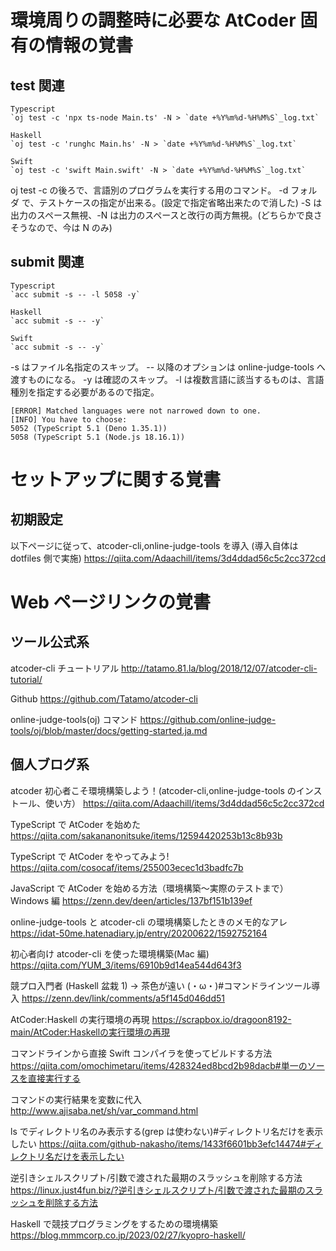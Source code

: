 # 環境周りの調整時に必要な AtCoder 固有の情報の覚書

## test 関連

```
Typescript
`oj test -c 'npx ts-node Main.ts' -N > `date +%Y%m%d-%H%M%S`_log.txt`

Haskell
`oj test -c 'runghc Main.hs' -N > `date +%Y%m%d-%H%M%S`_log.txt`

Swift
`oj test -c 'swift Main.swift' -N > `date +%Y%m%d-%H%M%S`_log.txt`
```

oj test -c の後ろで、言語別のプログラムを実行する用のコマンド。
-d フォルダ で、テストケースの指定が出来る。(設定で指定省略出来たので消した)
-S は出力のスペース無視、-N は出力のスペースと改行の両方無視。(どちらかで良さそうなので、今は N のみ)

## submit 関連

```
Typescript
`acc submit -s -- -l 5058 -y`

Haskell
`acc submit -s -- -y`

Swift
`acc submit -s -- -y`
```

-s はファイル名指定のスキップ。
-- 以降のオプションは online-judge-tools へ渡すものになる。
-y は確認のスキップ。
-l は複数言語に該当するものは、言語種別を指定する必要があるので指定。

```
[ERROR] Matched languages were not narrowed down to one.
[INFO] You have to choose:
5052 (TypeScript 5.1 (Deno 1.35.1))
5058 (TypeScript 5.1 (Node.js 18.16.1))
```

# セットアップに関する覚書

## 初期設定

以下ページに従って、atcoder-cli,online-judge-tools を導入
(導入自体は dotfiles 側で実施)
https://qiita.com/Adaachill/items/3d4ddad56c5c2cc372cd

# Web ページリンクの覚書

## ツール公式系

atcoder-cli チュートリアル
http://tatamo.81.la/blog/2018/12/07/atcoder-cli-tutorial/

Github
https://github.com/Tatamo/atcoder-cli

online-judge-tools(oj) コマンド
https://github.com/online-judge-tools/oj/blob/master/docs/getting-started.ja.md

## 個人ブログ系

atcoder 初心者こそ環境構築しよう！(atcoder-cli,online-judge-tools のインストール、使い方）
https://qiita.com/Adaachill/items/3d4ddad56c5c2cc372cd

TypeScript で AtCoder を始めた
https://qiita.com/sakananonitsuke/items/12594420253b13c8b93b

TypeScript で AtCoder をやってみよう!
https://qiita.com/cosocaf/items/255003ecec1d3badfc7b

JavaScript で AtCoder を始める方法（環境構築～実際のテストまで）Windows 編
https://zenn.dev/deen/articles/137bf151b139ef

online-judge-tools と atcoder-cli の環境構築したときのメモ的なアレ
https://idat-50me.hatenadiary.jp/entry/20200622/1592752164

初心者向け atcoder-cli を使った環境構築(Mac 編)
https://qiita.com/YUM_3/items/6910b9d14ea544d643f3

競プロ入門者 (Haskell 盆栽 1) → 茶色が遠い (・ω・)#コマンドラインツール導入
https://zenn.dev/link/comments/a5f145d046dd51

AtCoder:Haskell の実行環境の再現
https://scrapbox.io/dragoon8192-main/AtCoder:Haskellの実行環境の再現

コマンドラインから直接 Swift コンパイラを使ってビルドする方法
https://qiita.com/omochimetaru/items/428324ed8bcd2b98dacb#単一のソースを直接実行する

コマンドの実行結果を変数に代入
http://www.ajisaba.net/sh/var_command.html

ls でディレクトリ名のみ表示する(grep は使わない)#ディレクトリ名だけを表示したい
https://qiita.com/github-nakasho/items/1433f6601bb3efc14474#ディレクトリ名だけを表示したい

逆引きシェルスクリプト/引数で渡された最期のスラッシュを削除する方法
https://linux.just4fun.biz/?逆引きシェルスクリプト/引数で渡された最期のスラッシュを削除する方法

Haskell で競技プログラミングをするための環境構築
https://blog.mmmcorp.co.jp/2023/02/27/kyopro-haskell/
